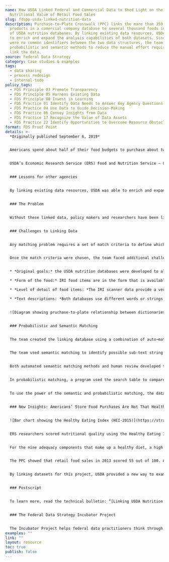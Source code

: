 ```yaml
---
name: How USDA Linked Federal and Commercial Data to Shed Light on the
  Nutritional Value of Retail Food Sales
slug: fdspp-usda-linked-nutrition-data
description: Purchase-to-Plate Crosswalk (PPC) links the more than 359,000 food
  products in a comercial company database to several thousand foods in a series
  of USDA nutrition databases. By linking existing data resources, USDA was able
  to enrich and expand the analysis capabilities of both datasets. Since there
  were no common identifiers between the two data structures, the team used
  probabilistic and semantic methods to reduce the manual effort required to
  link the data.
source: Federal Data Strategy
category: Case studies & examples
tags:
  - data sharing
  - process redesign
  - internal-todo
policy_tags:
  - FDS Principle 03 Promote Transparency
  - FDS Principle 05 Harness Existing Data
  - FDS Principle 08 Invest in Learning
  - FDS Practice 01 Identify Data Needs to Answer Key Agency Questions
  - FDS Practice 04 Use Data to Guide Decision-Making
  - FDS Practice 06 Convey Insights from Data
  - FDS Practice 17 Recognize the Value of Data Assets
  - FDS Practice 22 Identify Opportunities to Overcome Resource Obstacles
format: FDS Proof Point
details: >-
  *Originally published September 6, 2019*


  Americans spend about half of their food budgets to purchase about two-thirds of their food from stores. The U.S. Department of Agriculture (USDA) buys proprietary household and retail scanner data to conduct research on consumer behavior, food prices, available new products, and to understand how healthy consumer food choices are. These data can be used to analyze sales in dollar amounts or quantities purchased, but cannot provide a full picture of the nutritional quality. Although the data contains the Nutrition Facts label information listed on some packaged foods, there is no information on nutrients or the nutritional profile of unpackaged food, like produce. In addition, the data do not allow for a more detailed analysis, such as determining the amount of vegetables in frozen pizzas or the amount of beef in meatballs.


  USDA’s Economic Research Service (ERS) Food and Nutrition Service – Center for Nutrition Policy and Promotion (FNS-CNPP) and Agricultural Research Service (ARS) recently created the Purchase-to-Plate Crosswalk (PPC), which expands the use of the commercial data for research on American food choices. This crosswalk links the more than 359,000 food products in a commercial company database to several thousand foods in a series of USDA nutrition databases. Since there is no common identifiers between the two data structures, the team used probabilistic and semantic methods to reduce the manual effort required to link the data.


  ### Lessons for other agencies


  By linking existing data resources, USDA was able to enrich and expand the analysis capabilities of both datasets. Other agencies can learn from the USDA’s approach to linking data to gain new insights from already available data. Working with both internal and external stakeholders, USDA identified clear project goals, linking criteria, and evaluation methods. The team sought a contractor with expertise in automated data matching strategies. In addition, an independent team of data scientists is conducting a data audit which involves a review of the methods as well as discussions with current and potential stake holders on future uses and usability of the data.


  ### The Problem


  Without these linked data, policy makers and researchers have been limited in their ability to address some important questions. For example, for over a decade, ERS has purchased and analyzed proprietary data on household food purchases and retail food sales from IRI, a market research company, but these data offer limited information about the nutritional value of the purchases. To better understand how buyers’ food choices compare to the recommendations in the Dietary Guidelines for Americans, the proprietary data needed to be linked to USDA nutrition databases. The USDA databases quantify amounts of nutrients (beyond the Nutrition Facts label) and the number of servings of major food groups contained in about 15,000 food items. In addition, linking the datasets will allow USDA to estimate food prices for the next update of the market basket for the Thrifty Food Plan, the basis of the annual update for the maximum allotment for the Supplemental Nutrition Assistance Program (SNAP) benefits.


  ### Challenges to Linking Data


  Any matching problem requires a set of match criteria to define which matches are acceptable. This project had two criteria: nutrition and price. That is, the linking database is used both to integrate nutrition data into the scanner data and to provide price estimates for foods in the USDA Food Plans. This dual match criteria added to the complexity of the matching problem, and led to more unmatched Universal Product Code (UPCs) than if the team had simply chosen one.


  Once the match criteria were chosen, the team faced additional challenges from differences between The IRI and USDA databases:


  * *Original goals:* the USDA nutrition databases were developed to allow researchers and policymakers to monitor the diet quality of Americans. Researchers measure diet quality by comparing the nutrient or food group quantities to the recommended amounts. IRI compiled its data for market research.

  * *Form of the food:* IRI food items are in the form that is available for purchase, while USDA data is typically in the edible form. For ready-to-eat or ready-to-heat foods such as frozen pizza, bread, and ready-cut vegetables, the retail and edible forms are the same. But USDA items also include foods that require preparation or combinations of retail foods.

  * *Level of detail of food items: *The IRI scanner data provide a very granular picture of the foods Americans purchase from stores. The 350,0000 annually reported food items are at the product barcode or UPC level, which differentiate foods based on brand, flavor, package size and type, and in some cases where the product is sold. The 15,000 USDA data foods are more general.

  * *Text descriptions: *Both databases use different words or strings of words to mean the same thing. For example, “fresh” in the IRI data may describe a produce item, while the USDA data would use “raw.” The USDA data tends to begin text descriptions with major foods such as “broccoli,” “beef,” or “pepper, red,” while the IRI text descriptions typically begin with a brand name, put the words in the order we say them, and often includes include package sizes (e.g. “Fresh Farm Red Pepper, 3 pack”). The IRI data also has more data columns with product description information.


  ![Diagram showing pruchase-to-plate relationship between dictionaries and databases](https://strategy.data.gov/assets/img/posts/2019-09-06-image001.png "Diagram of the files.")


  ### Probabilistic and Semantic Matching


  The team created the linking database using a combination of auto¬mated and manual matches, with intermediate review by nutritionists. The final result was 650,592 UPCs matched to 4,390 Food and Nutrient Database for Dietary Studies ([Food and Nutrient Database for Dietary Studies (FNDDS)](https://data.nal.usda.gov/dataset/food-and-nutrient-database-dietary-studies-fndds)) and National Nutrient Database for Standard Reference (SR) with a 5-percent error rate for each linking category.


  The team used semantic matching to identify possible sub-text string matches between the federal and commercial data. Semantic matching searches full-text strings in one list for words and phrases in the other list that are either identical or mean similar things.


  Both automated semantic matching methods and human review developed the search table that paired IRI food description terms with USDA food description terms having the same meaning. Automated methods developed draft mapping rules, and then nutritionists reviewed all rules and augmented the search table by identifying phrases in the IRI text descriptions that match to FNDDS descriptions.


  In probabilistic matching, a program used the search table to compare the attributes in each UPC text description and other information in the IRI data to FNDDS text descriptors. The similarity of the two food descriptions across a number of different attributes determined a similarity score for each possible match. Matches between attribute values (or synonyms) from the search table added to the total similarity score, while nonmatches subtracted from the score. The program selected IRI-FNDDS food item pairs with the highest score.


  To use the power of the semantic and probabilistic matching, the data had to be prepared. Researchers prioritized which UPCs and USDA food codes were included, created complete text descriptions, and divided the UPCs and USDA food codes into linking categories to streamline the matching process. For some linking categories, the team parsed the USDA text descriptions into columns more similar to the IRI data. In other cases, it was more efficient to combine IRI fields into a single text string.


  ### New Insights: Americans’ Store Food Purchases Are Not That Healthy


  ![Bar chart showing the Healthy Eating Index (HEI-2015)](https://strategy.data.gov/assets/img/posts/2019-09-06-image002.png "Retail food sales in the United States do not align with Federal dietary recommendations.")


  ERS researchers scored nutritional quality using the Healthy Eating Index (HEI) developed by the National Cancer Institute and FNS-CNPP. This index summarizes how well a set of foods conforms to the recommendations in the Dietary Guidelines for Americans. The highest possible score is 100, indicating conformance to Federal recommendations for 13 dietary components.


  For the nine adequacy components that make up a healthy diet, a high score indicates Americans are purchasing sufficient amount of foods in these food groups. A high score among the four components that nutritionists advise to consume in moderation indicates Americans are keeping purchases of foods containing these components in check.


  The PPC showed that retail food sales in 2013 scored 55 out of 100. Among the adequacy components, scores were highest for total protein, seafood and plant proteins, and whole fruit (85 percent). On the other hand, scores for whole grains, greens and beans, and dairy components were each below 50 percent. For the moderation components (refined grains, sodium, added sugars, and saturated fats), the scores indicate overall U.S. food sales are not well aligned with key recommendations in the Dietary Guidelines, particularly with regard to sodium and added sugars.


  By linking datasets for this project, USDA provided a new way to examine American food purchases and how they measure up, offering additional insights and evidence for assessing food and nutrition choices.


  ### Postscript


  To learn more, read the technical bulletin: “[Linking USDA Nutrition Databases to IRI Household-Based and Store-Based Scanner Data](https://www.ers.usda.gov/publications/pub-details/?pubid=92570)” or contact Andrea Carlson at [andrea.carlson@usda.gov](mailto:andrea.carlson@usda.gov)or Elina Page at [elina.t.page@usda.gov](mailto:elina.t.page@usda.gov).


  ### The Federal Data Strategy Incubator Project


  The Incubator Project helps federal data practitioners think through how to improve government services, enabling the public to get the most out of federal data. This Proof Point and others will highlight the many successes and challenges data innovators face every day, revealing valuable lessons learned to share with data practitioners throughout government.
examples: ""
link: ""
layout: resource
toc: true
publish: false
---
```

